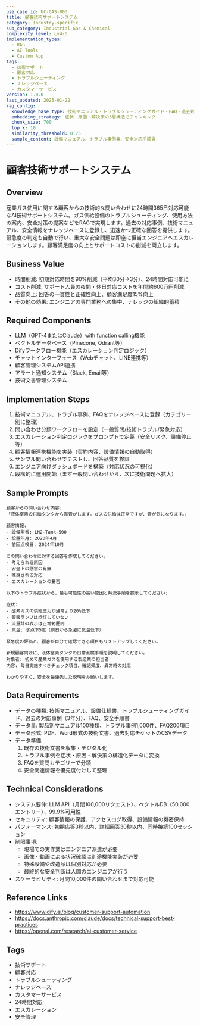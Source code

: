```yaml
---
use_case_id: UC-GAS-003
title: 顧客技術サポートシステム
category: Industry-specific
sub_category: Industrial Gas & Chemical
complexity_level: Lv4-5
implementation_types:
  - RAG
  - AI Tools
  - Custom App
tags:
  - 技術サポート
  - 顧客対応
  - トラブルシューティング
  - ナレッジベース
  - カスタマーサービス
version: 1.0.0
last_updated: 2025-01-22
rag_config:
  knowledge_base_type: 技術マニュアル・トラブルシューティングガイド・FAQ・過去対応事例
  embedding_strategy: 症状・原因・解決策の3層構造でチャンキング
  chunk_size: 700
  top_k: 10
  similarity_threshold: 0.75
  sample_content: 設備マニュアル、トラブル事例集、安全対応手順書
---
```


# 顧客技術サポートシステム

## Overview

産業ガス使用に関する顧客からの技術的な問い合わせに24時間365日対応可能なAI技術サポートシステム。ガス供給設備のトラブルシューティング、使用方法の案内、安全対策の提案などをRAGで実現します。過去の対応事例、技術マニュアル、安全情報をナレッジベースに登録し、迅速かつ正確な回答を提供します。緊急度の判定も自動で行い、重大な安全問題は即座に担当エンジニアへエスカレーションします。顧客満足度の向上とサポートコストの削減を両立します。

## Business Value

- 時間削減: 初期対応時間を90%削減（平均30分→3分）、24時間対応可能に
- コスト削減: サポート人員の夜間・休日対応コストを年間約600万円削減
- 品質向上: 回答の一貫性と正確性向上、顧客満足度15%向上
- その他の効果: エンジニアの専門業務への集中、ナレッジの組織的蓄積

## Required Components

- LLM（GPT-4またはClaude）with function calling機能
- ベクトルデータベース（Pinecone, Qdrant等）
- Difyワークフロー機能（エスカレーション判定ロジック）
- チャットインターフェース（Webチャット、LINE連携等）
- 顧客管理システムAPI連携
- アラート通知システム（Slack, Email等）
- 技術文書管理システム

## Implementation Steps

1. 技術マニュアル、トラブル事例、FAQをナレッジベースに登録（カテゴリー別に整理）
2. 問い合わせ分類ワークフローを設定（一般質問/技術トラブル/緊急対応）
3. エスカレーション判定ロジックをプロンプトで定義（安全リスク、設備停止等）
4. 顧客情報連携機能を実装（契約内容、設備情報の自動取得）
5. サンプル問い合わせでテストし、回答品質を検証
6. エンジニア向けダッシュボードを構築（対応状況の可視化）
7. 段階的に運用開始（まず一般問い合わせから、次に技術問題へ拡大）

## Sample Prompts

```
顧客からの問い合わせ内容:
「液体窒素の供給タンクから異音がします。ガスの供給は正常ですが、音が気になります。」

顧客情報:
- 設備型番: LN2-Tank-500
- 設置年月: 2020年4月
- 前回点検日: 2024年10月

この問い合わせに対する回答を作成してください。
- 考えられる原因
- 安全上の懸念の有無
- 推奨される対応
- エスカレーションの要否
```

```
以下のトラブル症状から、最も可能性の高い原因と解決手順を提示してください:

症状:
- 酸素ガスの供給圧力が通常より20%低下
- 警報ランプは点灯していない
- 流量計の表示は正常範囲内
- 気温: 氷点下5度（前日から急激に気温低下）

緊急度の評価と、顧客が自分で確認できる項目もリストアップしてください。
```

```
新規顧客向けに、液体窒素タンクの日常点検手順を説明してください。
対象者: 初めて産業ガスを使用する製造業の担当者
内容: 毎日実施すべきチェック項目、確認頻度、異常時の対応

わかりやすく、安全を最優先した説明をお願いします。
```

## Data Requirements

- データの種類: 技術マニュアル、設備仕様書、トラブルシューティングガイド、過去の対応事例（3年分）、FAQ、安全手順書
- データ量: 製品別マニュアル100種類、トラブル事例1,000件、FAQ200項目
- データ形式: PDF、Word形式の技術文書、過去対応チケットのCSVデータ
- データ準備:
  1. 既存の技術文書を収集・デジタル化
  2. トラブル事例を症状・原因・解決策の構造化データに変換
  3. FAQを質問カテゴリーで分類
  4. 安全関連情報を優先度付けして整理

## Technical Considerations

- システム要件: LLM API（月間100,000リクエスト）、ベクトルDB（50,000エントリー）、99.9%可用性
- セキュリティ: 顧客情報の保護、アクセスログ取得、設備情報の機密保持
- パフォーマンス: 初期応答3秒以内、詳細回答30秒以内、同時接続100セッション
- 制限事項:
  - 現場での実作業はエンジニア派遣が必要
  - 画像・動画による状況確認は別途機能実装が必要
  - 特殊設備や改造品は個別対応が必要
  - 最終的な安全判断は人間のエンジニアが行う
- スケーラビリティ: 月間10,000件の問い合わせまで対応可能

## Reference Links

- https://www.dify.ai/blog/customer-support-automation
- https://docs.anthropic.com/claude/docs/technical-support-best-practices
- https://openai.com/research/ai-customer-service

## Tags

- 技術サポート
- 顧客対応
- トラブルシューティング
- ナレッジベース
- カスタマーサービス
- 24時間対応
- エスカレーション
- 安全管理
